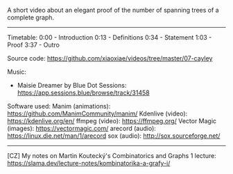 A short video about an elegant proof of the number of spanning trees of a complete graph.

------------------

Timetable:
0:00 - Introduction
0:13 - Definitions
0:34 - Statement
1:03 - Proof
3:37 - Outro

Source code:
https://github.com/xiaoxiae/videos/tree/master/07-cayley

Music:
- Maisie Dreamer by Blue Dot Sessions: https://app.sessions.blue/browse/track/31458

Software used:
Manim (animations): https://github.com/ManimCommunity/manim/
Kdenlive (video): https://kdenlive.org/en/
ffmpeg (video): https://ffmpeg.org/
Vector Magic (images): https://vectormagic.com/
arecord (audio): https://linux.die.net/man/1/arecord
sox (audio): http://sox.sourceforge.net/

------------------

[CZ] My notes on Martin Koutecký's Combinatorics and Graphs 1 lecture:
https://slama.dev/lecture-notes/kombinatorika-a-grafy-i/
